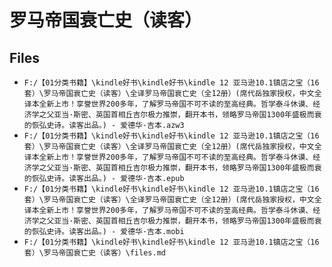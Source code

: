 # 罗马帝国衰亡史（读客）

## Files

- `F:/【01分类书籍】\kindle好书\kindle好书\kindle 12 亚马逊10.1镇店之宝（16套）\罗马帝国衰亡史（读客）\全译罗马帝国衰亡史（全12册）(席代岳独家授权，中文全译本全新上市！享誉世界200多年，了解罗马帝国不可不读的至高经典。哲学泰斗休谟、经济学之父亚当·斯密、英国首相丘吉尔极力推崇，翻开本书，领略罗马帝国1300年盛极而衰的恢弘史诗。读客出品。) - 爱德华·吉本.azw3`
- `F:/【01分类书籍】\kindle好书\kindle好书\kindle 12 亚马逊10.1镇店之宝（16套）\罗马帝国衰亡史（读客）\全译罗马帝国衰亡史（全12册）(席代岳独家授权，中文全译本全新上市！享誉世界200多年，了解罗马帝国不可不读的至高经典。哲学泰斗休谟、经济学之父亚当·斯密、英国首相丘吉尔极力推崇，翻开本书，领略罗马帝国1300年盛极而衰的恢弘史诗。读客出品。) - 爱德华·吉本.epub`
- `F:/【01分类书籍】\kindle好书\kindle好书\kindle 12 亚马逊10.1镇店之宝（16套）\罗马帝国衰亡史（读客）\全译罗马帝国衰亡史（全12册）(席代岳独家授权，中文全译本全新上市！享誉世界200多年，了解罗马帝国不可不读的至高经典。哲学泰斗休谟、经济学之父亚当·斯密、英国首相丘吉尔极力推崇，翻开本书，领略罗马帝国1300年盛极而衰的恢弘史诗。读客出品。) - 爱德华·吉本.mobi`
- `F:/【01分类书籍】\kindle好书\kindle好书\kindle 12 亚马逊10.1镇店之宝（16套）\罗马帝国衰亡史（读客）\files.md`
